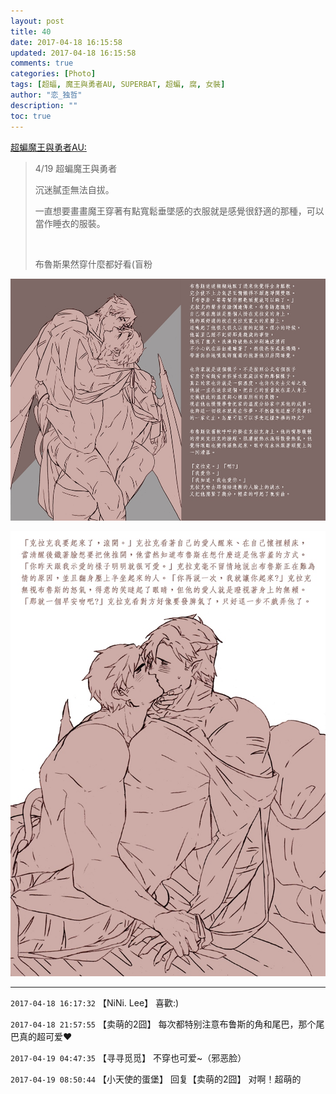 ```yaml
---
layout: post
title: 40
date: 2017-04-18 16:15:58
updated: 2017-04-18 16:15:58
comments: true
categories: [Photo]
tags: [超蝠, 魔王與勇者AU, SUPERBAT, 超蝙, 腐, 女裝]
author: "恋_独哲"
description: ""
toc: true
---
```


<p reblogfrom="reblogfrom"  ><a target="_blank" href="http://superbatdemogorgonandthebrave.lofter.com/post/1eb6db1d_f3d9d53"  >超蝙魔王與勇者AU:</a></p> 
<blockquote> 
 <p>4/19 超蝙魔王與勇者</p> 
 <p>沉迷膩歪無法自拔。</p> 
 <p>一直想要畫畫魔王穿著有點寬鬆垂墜感的衣服就是感覺很舒適的那種，可以當作睡衣的服裝。<br /></p> 
 <p><br /></p> 
 <p>布魯斯果然穿什麼都好看(盲粉</p> 
</blockquote>

![](https://raw.githubusercontent.com/alicewish/maple50821/master/img_YW5MWVN1NEpoZFYzd3gza29aYTgvekpRMXdvdEFXWjVVZHllRWtBRW1qN1FjV3RJY1l0a0R3PT0.jpg)

![](https://raw.githubusercontent.com/alicewish/maple50821/master/img_YW5MWVN1NEpoZFYzd3gza29aYTgvNXM0QUx1c3lJbjkzdkFnR1RSZjJqNjFUQjF3TzJ4ZHJRPT0.jpg)

---

`2017-04-18 16:17:32` 【NiNi. Lee】 喜歡:)

`2017-04-18 21:57:55` 【卖萌的2囧】 每次都特别注意布鲁斯的角和尾巴，那个尾巴真的超可爱❤️

`2017-04-19 04:47:35` 【寻寻觅觅】 不穿也可爱~（邪恶脸）

`2017-04-19 08:50:44` 【小天使的蛋堡】 回复【卖萌的2囧】 对啊！超萌的
